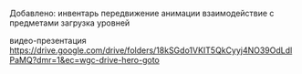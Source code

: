Добавлено:
 инвентарь
 передвижение
 анимации
 взаимодействие с предметами
 загрузка уровней
 
видео-презентация
 https://drive.google.com/drive/folders/18kSGdo1VKIT5QkCyyj4NO39OdLdlPaMQ?dmr=1&ec=wgc-drive-hero-goto
